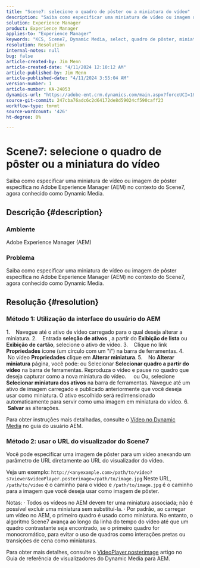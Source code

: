 ```yaml
---
title: "Scene7: selecione o quadro de pôster ou a miniatura do vídeo"
description: "Saiba como especificar uma miniatura de vídeo ou imagem de pôster específica no Adobe Experience Manager (AEM) no contexto do Scene7, agora conhecido como Dynamic Media."
solution: Experience Manager
product: Experience Manager
applies-to: "Experience Manager"
keywords: "KCS, Scene7, Dynamic Media, select, quadro de pôster, miniatura de vídeo, How To, AEM, Adobe Experience Manager, videoPlayer.posterimage=, VideoPlayer, posterimage"
resolution: Resolution
internal-notes: null
bug: false
article-created-by: Jim Menn
article-created-date: "4/11/2024 12:10:12 AM"
article-published-by: Jim Menn
article-published-date: "4/11/2024 3:55:04 AM"
version-number: 1
article-number: KA-24053
dynamics-url: "https://adobe-ent.crm.dynamics.com/main.aspx?forceUCI=1&pagetype=entityrecord&etn=knowledgearticle&id=fe2c2fd9-97f7-ee11-a1fe-6045bd006268"
source-git-commit: 247cba76adc6c2d64172de8d59024cf590caff23
workflow-type: tm+mt
source-wordcount: '426'
ht-degree: 0%

---
```


# Scene7: selecione o quadro de pôster ou a miniatura do vídeo


Saiba como especificar uma miniatura de vídeo ou imagem de pôster específica no Adobe Experience Manager (AEM) no contexto do Scene7, agora conhecido como Dynamic Media.

## Descrição {#description}


### Ambiente

Adobe Experience Manager (AEM)

### Problema

Saiba como especificar uma miniatura de vídeo ou imagem de pôster específica no Adobe Experience Manager (AEM) no contexto do Scene7, agora conhecido como Dynamic Media.


## Resolução {#resolution}


### Método 1: Utilização da interface do usuário do AEM

1.    Navegue até o ativo de vídeo carregado para o qual deseja alterar a miniatura.
2.    Entrada <b>seleção de ativos</b> , a partir do <b>Exibição de lista</b> ou <b>Exibição de cartão</b>, selecione o ativo de vídeo.
3.    Clique no link <b>Propriedades</b> ícone (um círculo com um &quot;i&quot;) na barra de ferramentas.
4.    No vídeo <b>Propriedades</b> clique em <b>Alterar miniatura</b>.
5.    No <b>Alterar miniatura</b> página, você pode: ou Selecionar <b>Selecionar quadro a partir do vídeo</b> na barra de ferramentas. Reproduza o vídeo e pause no quadro que deseja capturar como a nova miniatura do vídeo.
    ou Ou, selecione <b>Selecionar miniatura dos ativos</b> na barra de ferramentas. Navegue até um ativo de imagem carregado e publicado anteriormente que você deseja usar como miniatura. O ativo escolhido será redimensionado automaticamente para servir como uma imagem em miniatura do vídeo.
6.    <b>Salvar</b> as alterações.

Para obter instruções mais detalhadas, consulte o [Vídeo no Dynamic Media](https://experienceleague.adobe.com/en/docs/experience-manager-65/content/assets/dynamic/video) no guia do usuário AEM.

### Método 2: usar o URL do visualizador do Scene7

Você pode especificar uma imagem de pôster para um vídeo anexando um parâmetro de URL diretamente ao URL do visualizador do vídeo.

Veja um exemplo:
`http://<anyexample.com>/path/to/video?s7viewer&videoPlayer.posterimage=/path/to/image.jpg`
Neste URL, `/path/to/video` é o caminho para o vídeo e `/path/to/image.jpg` é o caminho para a imagem que você deseja usar como imagem de pôster.

Notas: · Todos os vídeos no AEM devem ter uma miniatura associada; não é possível excluir uma miniatura sem substituí-la.
· Por padrão, ao carregar um vídeo no AEM, o primeiro quadro é usado como miniatura. No entanto, o algoritmo Scene7 avança ao longo da linha do tempo do vídeo até que um quadro contrastante seja encontrado, se o primeiro quadro for monocromático, para evitar o uso de quadros como interações pretas ou transições de cena como miniaturas.

Para obter mais detalhes, consulte o [VideoPlayer.posterimage](https://experienceleague.adobe.com/en/docs/dynamic-media-developer-resources/library/viewers-aem-assets-dmc/video/command-reference-configuration-attributes-video/r-html5-video-viewer-conf-attrib-videoplayer-posterimage) artigo no Guia de referência de visualizadores do Dynamic Media para AEM.
